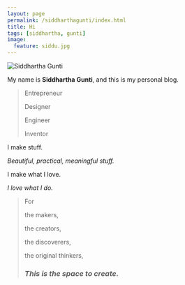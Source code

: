 ```yaml
---
layout: page
permalink: /siddharthagunti/index.html
title: Hi
tags: [siddhartha, gunti]
image:
  feature: siddu.jpg
---
```


  <img src="{{ site.url }}/images/siddu.jpg" alt="Siddhartha Gunti"/>


My name is **Siddhartha Gunti**, and this is my personal blog.  

>Entrepreneur
>
>Designer
>
>Engineer
>
>Inventor

I
make
stuff.


*Beautiful, practical, meaningful stuff.*


I make what I love.

*I love what I do.*


> For
>
> the makers,
> 
> the creators,
> 
> the discoverers,
> 
> the original thinkers,
> 
> ### *This is the space to create.* ###